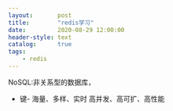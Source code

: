 ```yaml
---
layout:       post
title:        "redis学习"
date:         2020-08-29 12:00:00
header-style: text
catalog:      true
tags:
    - redis
---
```


NoSQL:非关系型的数据库，
- 键-
海量、多样、实时
高并发、高可扩、高性能
